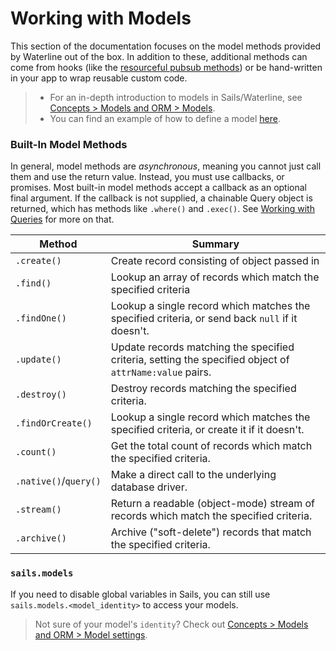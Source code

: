 # Working with Models

This section of the documentation focuses on the model methods provided by Waterline out of the box.  In addition to these, additional methods can come from hooks (like the [resourceful pubsub methods](http://sailsjs.com/documentation/reference/web-sockets/resourceful-pub-sub)) or be hand-written in your app to wrap reusable custom code.

> + For an in-depth introduction to models in Sails/Waterline, see [Concepts > Models and ORM > Models](http://sailsjs.com/documentation/concepts/models-and-orm/models).
> + You can find an example of how to define a model [here](https://gist.github.com/rachaelshaw/f5bf442b2171154aa6021846d1a250f8).




### Built-In Model Methods

In general, model methods are _asynchronous_, meaning you cannot just call them and use the return value.  Instead, you must use callbacks, or promises.
Most built-in model methods accept a callback as an optional final argument. If the callback is not supplied, a chainable Query object is returned, which has methods like `.where()` and `.exec()`. See [Working with Queries](http://sailsjs.com/documentation/reference/waterline-orm/queries) for more on that.


 Method                | Summary
 --------------------- | ------------------------------------------------------------------------
 `.create()`           | Create record consisting of object passed in
 `.find()`             | Lookup an array of records which match the specified criteria
 `.findOne()`          | Lookup a single record which matches the specified criteria, or send back `null` if it doesn't.
 `.update()`           | Update records matching the specified criteria, setting the specified object of `attrName:value` pairs.
 `.destroy()`          | Destroy records matching the specified criteria.
 `.findOrCreate()`     | Lookup a single record which matches the specified criteria, or create it if it doesn't.
 `.count()`            | Get the total count of records which match the specified criteria.
 `.native()`/`query()` | Make a direct call to the underlying database driver.
 `.stream()`           | Return a readable (object-mode) stream of records which match the specified criteria.
 `.archive()`          | Archive ("soft-delete") records that match the specified criteria.



<!-- ![screenshot of the api/models/ folder in a text editor](http://i.imgur.com/xdTZpKT.png) -->





### `sails.models`

If you need to disable global variables in Sails, you can still use `sails.models.<model_identity>` to access your models.
> Not sure of your model's `identity`? Check out [Concepts > Models and ORM > Model settings](http://sailsjs.com/documentation/concepts/models-and-orm/model-settings#?identity).

<docmeta name="displayName" value="Models">
